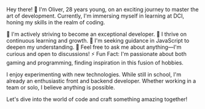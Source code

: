 Hey there! 👋
I'm Oliver, 28 years young, on an exciting journey to master the art of development. Currently, I'm immersing myself in learning at DCI, honing my skills in the realm of coding.

🔭 I'm actively striving to become an exceptional developer.
🌱 I thrive on continuous learning and growth.
🤔 I'm seeking guidance in JavaScript to deepen my understanding.
💬 Feel free to ask me about anything—I'm curious and open to discussions!
⚡ Fun Fact: I'm passionate about both gaming and programming, finding inspiration in this fusion of hobbies.


I enjoy experimenting with new technologies. While still in school, I'm already an enthusiastic front and backend developer. Whether working in a team or solo, I believe anything is possible.

Let's dive into the world of code and craft something amazing together!







